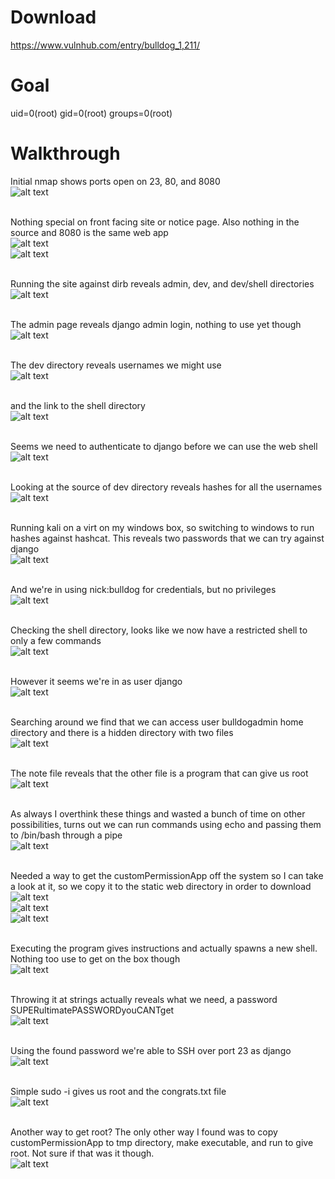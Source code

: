 # Download #
https://www.vulnhub.com/entry/bulldog_1,211/

# Goal #
uid=0(root) gid=0(root) groups=0(root)

# Walkthrough #
Initial nmap shows ports open on 23, 80, and 8080
<br>![alt text](https://github.com/bzyo/vulnhub/blob/master/2017/Bulldog_1/imgs/bulldog_nmap000.png)
<br><br>

Nothing special on front facing site or notice page.  Also nothing in the source and 8080 is the same web app
<br>![alt text](https://github.com/bzyo/vulnhub/blob/master/2017/Bulldog_1/imgs/bulldog_web001.png)
<br>![alt text](https://github.com/bzyo/vulnhub/blob/master/2017/Bulldog_1/imgs/bulldog_web002.png)
<br><br>

Running the site against dirb reveals admin, dev, and dev/shell directories
<br>![alt text](https://github.com/bzyo/vulnhub/blob/master/2017/Bulldog_1/imgs/bulldog_dirb003.png)
<br><br>

The admin page reveals django admin login, nothing to use yet though
<br>![alt text](https://github.com/bzyo/vulnhub/blob/master/2017/Bulldog_1/imgs/bulldog_django004.png)
<br><br>

The dev directory reveals usernames we might use
<br>![alt text](https://github.com/bzyo/vulnhub/blob/master/2017/Bulldog_1/imgs/bulldog_dev005.png)
<br><br>

and the link to the shell directory
<br>![alt text](https://github.com/bzyo/vulnhub/blob/master/2017/Bulldog_1/imgs/bulldog_dev006.png)
<br><br>

Seems we need to authenticate to django before we can use the web shell
<br>![alt text](https://github.com/bzyo/vulnhub/blob/master/2017/Bulldog_1/imgs/bulldog_shell007.png)
<br><br>

Looking at the source of dev directory reveals hashes for all the usernames
<br>![alt text](https://github.com/bzyo/vulnhub/blob/master/2017/Bulldog_1/imgs/bulldog_source008.png)
<br><br>

Running kali on a virt on my windows box, so switching to windows to run hashes against hashcat. This reveals two passwords that we can try against django
<br>![alt text](https://github.com/bzyo/vulnhub/blob/master/2017/Bulldog_1/imgs/bulldog_hash009.png)
<br><br>

And we're in using nick:bulldog for credentials, but no privileges
<br>![alt text](https://github.com/bzyo/vulnhub/blob/master/2017/Bulldog_1/imgs/bulldog_web010.png)
<br><br>

Checking the shell directory, looks like we now have a restricted shell to only a few commands
<br>![alt text](https://github.com/bzyo/vulnhub/blob/master/2017/Bulldog_1/imgs/bulldog_webshell011.png)
<br><br>

However it seems we're in as user django
<br>![alt text](https://github.com/bzyo/vulnhub/blob/master/2017/Bulldog_1/imgs/bulldog_webshell011b.png)
<br><br>

Searching around we find that we can access user bulldogadmin home directory and there is a hidden directory with two files
<br>![alt text](https://github.com/bzyo/vulnhub/blob/master/2017/Bulldog_1/imgs/bulldog_webadmin012.png)
<br><br>

The note file reveals that the other file is a program that can give us root
<br>![alt text](https://github.com/bzyo/vulnhub/blob/master/2017/Bulldog_1/imgs/bulldog_note013.png)
<br><br>

As always I overthink these things and wasted a bunch of time on other possibilities, turns out we can run commands using echo and passing them to /bin/bash through a pipe
<br>![alt text](https://github.com/bzyo/vulnhub/blob/master/2017/Bulldog_1/imgs/bulldog_uname014.png)
<br><br>

Needed a way to get the customPermissionApp off the system so I can take a look at it, so we copy it to the static web directory in order to download
<br>![alt text](https://github.com/bzyo/vulnhub/blob/master/2017/Bulldog_1/imgs/bulldog_cpcpa015.png)
<br>![alt text](https://github.com/bzyo/vulnhub/blob/master/2017/Bulldog_1/imgs/bulldog_ls016.png)
<br>![alt text](https://github.com/bzyo/vulnhub/blob/master/2017/Bulldog_1/imgs/bulldog_download017.png)
<br><br>

Executing the program gives instructions and actually spawns a new shell. Nothing too use to get on the box though
<br>![alt text](https://github.com/bzyo/vulnhub/blob/master/2017/Bulldog_1/imgs/bulldog_app018.png)
<br><br>

Throwing it at strings actually reveals what we need, a password SUPERultimatePASSWORDyouCANTget
<br>![alt text](https://github.com/bzyo/vulnhub/blob/master/2017/Bulldog_1/imgs/bulldog_cpapass019.png)
<br><br>

Using the found password we're able to SSH over port 23 as django
<br>![alt text](https://github.com/bzyo/vulnhub/blob/master/2017/Bulldog_1/imgs/bulldog_djangoshell020.png)
<br><br>

Simple sudo -i gives us root and the congrats.txt file
<br>![alt text](https://github.com/bzyo/vulnhub/blob/master/2017/Bulldog_1/imgs/bulldog_root021.png)
<br><br>

Another way to get root? The only other way I found was to copy customPermissionApp to tmp directory, make executable, and run to give root.  Not sure if that was it though.
<br>![alt text](https://github.com/bzyo/vulnhub/blob/master/2017/Bulldog_1/imgs/bulldog_rootalt022.png)
<br><br>
